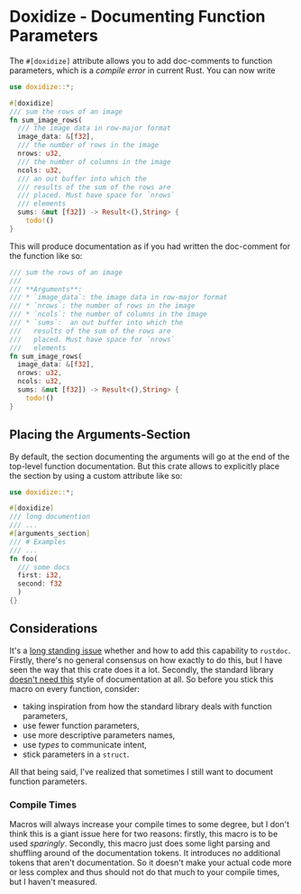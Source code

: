 # Doxidize - Documenting Function Parameters

The `#[doxidize]` attribute allows you to add doc-comments to function
parameters, which is a _compile error_ in current Rust. You can now write

```rust
use doxidize::*;

#[doxidize]
/// sum the rows of an image
fn sum_image_rows(
  /// the image data in row-major format
  image_data: &[f32],
  /// the number of rows in the image
  nrows: u32,
  /// the number of columns in the image
  ncols: u32,
  /// an out buffer into which the
  /// results of the sum of the rows are
  /// placed. Must have space for `nrows`
  /// elements
  sums: &mut [f32]) -> Result<(),String> {
    todo!()
} 
```

This will produce documentation as if you had written the doc-comment for the function
like so:

```rust
/// sum the rows of an image
///
/// **Arguments**: 
/// * `image_data`: the image data in row-major format
/// * `nrows`: the number of rows in the image
/// * `ncols`: the number of columns in the image
/// * `sums`:  an out buffer into which the
///   results of the sum of the rows are
///   placed. Must have space for `nrows`
///   elements
fn sum_image_rows(
  image_data: &[f32],
  nrows: u32,
  ncols: u32,
  sums: &mut [f32]) -> Result<(),String> {
    todo!()
}
```

## Placing the Arguments-Section

By default, the section documenting the arguments will go at the end
of the top-level function documentation. But this crate allows to explicitly
place the section by using a custom attribute like so:

```rust
use doxidize::*;

#[doxidize]
/// long documention
/// ...
#[arguments_section]
/// # Examples
/// ...
fn foo(
  /// some docs
  first: i32,
  second: f32
  )
{}
```


## Considerations

It's a [long standing issue](https://github.com/rust-lang/rust/issues/57525)
whether and how to add this capability to `rustdoc`. Firstly, there's no
general consensus on how exactly to do this, but I have seen the way that this
crate does it a lot. Secondly, the standard library [doesn't need this](https://github.com/rust-lang/rust/issues/57525#issuecomment-453633783)
style of documentation at all. So before you stick this macro on every function,
consider:

* taking inspiration from how the standard library deals with function parameters,
* use fewer function parameters,
* use more descriptive parameters names,
* use _types_ to communicate intent,
* stick parameters in a `struct`.

All that being said, I've realized that sometimes I still want to document
function parameters.

### Compile Times

Macros will always increase your compile times to some degree, but I don't think
this is a giant issue here for two reasons: firstly, this macro is to be used _sparingly_.
Secondly, this macro just does some light parsing and shuffling around of the documentation tokens.
It introduces no additional tokens that aren't documentation. So it doesn't make
your actual code more or less complex and thus should not do that much to your
compile times, but I haven't measured.
